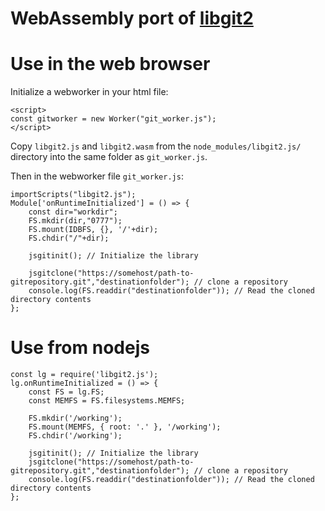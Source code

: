 WebAssembly port of [libgit2](https://libgit2.org)
==================================================

# Use in the web browser

Initialize a webworker in your html file:
```
<script>
const gitworker = new Worker("git_worker.js");
</script>
```

Copy `libgit2.js` and `libgit2.wasm` from the `node_modules/libgit2.js/` directory into the same folder as `git_worker.js`.

Then in the webworker file `git_worker.js`:

```
importScripts("libgit2.js");
Module['onRuntimeInitialized'] = () => {
    const dir="workdir";
    FS.mkdir(dir,"0777");
    FS.mount(IDBFS, {}, '/'+dir);
    FS.chdir("/"+dir);

    jsgitinit(); // Initialize the library

    jsgitclone("https://somehost/path-to-gitrepository.git","destinationfolder"); // clone a repository
    console.log(FS.readdir("destinationfolder")); // Read the cloned directory contents
};
```

# Use from nodejs

```
const lg = require('libgit2.js');
lg.onRuntimeInitialized = () => {
    const FS = lg.FS;
    const MEMFS = FS.filesystems.MEMFS;

    FS.mkdir('/working');
    FS.mount(MEMFS, { root: '.' }, '/working');
    FS.chdir('/working');

    jsgitinit(); // Initialize the library
    jsgitclone("https://somehost/path-to-gitrepository.git","destinationfolder"); // clone a repository
    console.log(FS.readdir("destinationfolder")); // Read the cloned directory contents
};
```